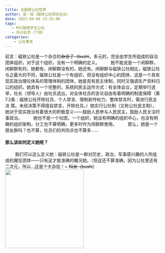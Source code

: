 ```yaml
---
title: 论磁铁公社性质
author: 梁﹡铭（磁铁公社现任社长）
date: 2023-04-08 23:25:00
tags:
   - MSC磁铁学生公社
   - 先行社员（个体）
categories: 
    - 公社事务
---
```

前言：磁铁公社是一个杂合的~~杂合子（bushi~~，多元的，完全由学生所组成的自治团体组织，对于这个组织，没有一个明确的定义。
&emsp;&emsp; 她不能说是一个闲聊群，闲聊群有的，她都有，闲聊群没有的，她还有。闲聊群与磁铁公社相比，磁铁公社与之最大的不同，磁铁公社是一个有组织，但没有组织中心的团体，这是一个具有现实政治理论体系的管理体制的团体，她是具有民主体制，同时又强调生产资料归公的组织。她具有一个完整的，系统的民主运作方式：有全体会议，定期举行选举，社长（领导人）由社员选出，对全体社员的言论自由有着明确的制度保障（第7.2条：磁铁公社开除社员、个人禁言、限制剥夺权力、整体禁言时，需进行民主决 策。未经决策不得擅自禁言，开除社员。）她实行公社制（又称公社民主制）。她对于现实政治有着很大的积极意义——鼓励人民参与人民民主，鼓励人民关注时事政治。
&emsp;&emsp; 她也不是一个社团，一个组织，她没有明确的组织中心，也没有明确的组织架构，分工也不算明确，更多时作为闲聊群使用。
&emsp;&emsp; 那么，她是一个朋友群吗？也不算，社员们的共同点也不算多......
#### 那么该如何定义她呢？
&emsp;&emsp;  我们可以这么定义她：磁铁公社是一群对历史，政治，军事感兴趣的人所组成的魔怔团体——只有这才能准确的概况她。（但这还不算准确，因为公社里还有二次元，所以...这是个大杂烩！~ ~~科米（bushi~~）
<img src="https://cdn.staticaly.com/gh/AOME-C/wwwRes/main/index.files/MSC.png" width=256 height=256 />